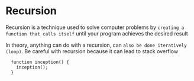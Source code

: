 # Recursion

Recursion is a technique used to solve computer problems by `creating a function that calls itself` until your program achieves the desired result

In theory, anything can do with a recursion, can `also be done iteratively (loop)`. Be careful with recursion because it can lead to stack overflow

```
  function inception() {
    inception();
  }
```
